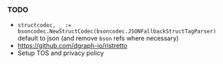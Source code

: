 ### TODO

-   `structcodec, _ := bsoncodec.NewStructCodec(bsoncodec.JSONFallbackStructTagParser)` default to json (and remove `bson` refs where necessary)
-   https://github.com/dgraph-io/ristretto
-   Setup TOS and privacy policy
